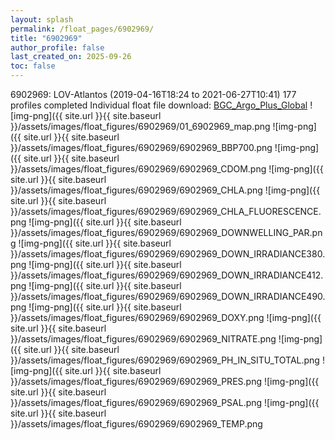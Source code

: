 ```yaml
---
layout: splash
permalink: /float_pages/6902969/
title: "6902969"
author_profile: false
last_created_on: 2025-09-26
toc: false
---
```

 
6902969: LOV-Atlantos (2019-04-16T18:24 to 2021-06-27T10:41)
177 profiles completed
Individual float file download: [BGC_Argo_Plus_Global](https://ftp.soest.hawaii.edu/bgc_argo_plus/Individual_Floats/outliers_removed/6902969_Sprof_processed.nc)
![img-png]({{ site.url }}{{ site.baseurl }}/assets/images/float_figures/6902969/01_6902969_map.png
![img-png]({{ site.url }}{{ site.baseurl }}/assets/images/float_figures/6902969/6902969_BBP700.png
![img-png]({{ site.url }}{{ site.baseurl }}/assets/images/float_figures/6902969/6902969_CDOM.png
![img-png]({{ site.url }}{{ site.baseurl }}/assets/images/float_figures/6902969/6902969_CHLA.png
![img-png]({{ site.url }}{{ site.baseurl }}/assets/images/float_figures/6902969/6902969_CHLA_FLUORESCENCE.png
![img-png]({{ site.url }}{{ site.baseurl }}/assets/images/float_figures/6902969/6902969_DOWNWELLING_PAR.png
![img-png]({{ site.url }}{{ site.baseurl }}/assets/images/float_figures/6902969/6902969_DOWN_IRRADIANCE380.png
![img-png]({{ site.url }}{{ site.baseurl }}/assets/images/float_figures/6902969/6902969_DOWN_IRRADIANCE412.png
![img-png]({{ site.url }}{{ site.baseurl }}/assets/images/float_figures/6902969/6902969_DOWN_IRRADIANCE490.png
![img-png]({{ site.url }}{{ site.baseurl }}/assets/images/float_figures/6902969/6902969_DOXY.png
![img-png]({{ site.url }}{{ site.baseurl }}/assets/images/float_figures/6902969/6902969_NITRATE.png
![img-png]({{ site.url }}{{ site.baseurl }}/assets/images/float_figures/6902969/6902969_PH_IN_SITU_TOTAL.png
![img-png]({{ site.url }}{{ site.baseurl }}/assets/images/float_figures/6902969/6902969_PRES.png
![img-png]({{ site.url }}{{ site.baseurl }}/assets/images/float_figures/6902969/6902969_PSAL.png
![img-png]({{ site.url }}{{ site.baseurl }}/assets/images/float_figures/6902969/6902969_TEMP.png
